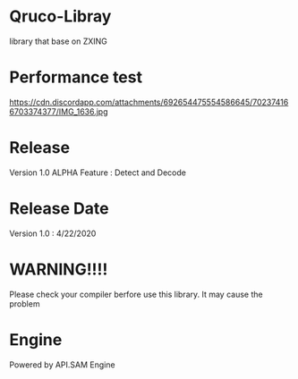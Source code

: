 # Qruco-Libray
library that base on ZXING

# Performance test
https://cdn.discordapp.com/attachments/692654475554586645/702374166703374377/IMG_1636.jpg

# Release
Version 1.0 ALPHA Feature : Detect and Decode

# Release Date
Version 1.0 : 4/22/2020

# WARNING!!!!
Please check your compiler berfore use this library. It may cause the problem

# Engine
Powered by API.SAM Engine


